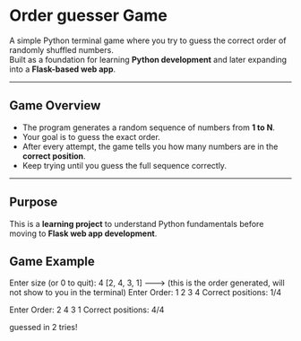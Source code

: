# Order guesser Game 

A simple Python terminal game where you try to guess the correct order of randomly shuffled numbers.  
Built as a foundation for learning **Python development** and later expanding into a **Flask-based web app**.

---

##  Game Overview
- The program generates a random sequence of numbers from **1 to N**.  
- Your goal is to guess the exact order.  
- After every attempt, the game tells you how many numbers are in the **correct position**.  
- Keep trying until you guess the full sequence correctly.

---

##  Purpose
This is a **learning project** to understand Python fundamentals before moving to **Flask web app development**.

## Game Example
Enter size (or 0 to quit): 4
[2, 4, 3, 1] ---> (this is the order generated, will not show to you in the terminal)
Enter Order: 1 2 3 4
Correct positions: 1/4

Enter Order: 2 4 3 1
Correct positions: 4/4

guessed in 2 tries!
<GAME-WON>
<CONGRATULATIONS>

